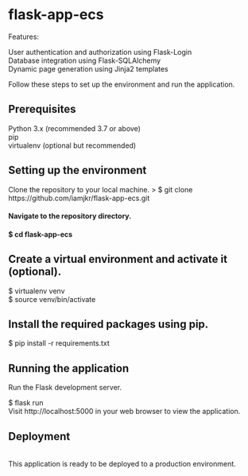 # flask-app-ecs

Features:

User authentication and authorization using Flask-Login<br>
Database integration using Flask-SQLAlchemy<br>
Dynamic page generation using Jinja2 templates<br>

Follow these steps to set up the environment and run the application.

<h2>Prerequisites</h2>
Python 3.x (recommended 3.7 or above)<br>
pip<br>
virtualenv (optional but recommended)<br>

<h2>Setting up the environment</h2>
Clone the repository to your local machine. > $ git clone https://github.com/iamjkr/flask-app-ecs.git<br>

<h4>Navigate to the repository directory.<h4>

$ cd flask-app-ecs
<h2>Create a virtual environment and activate it (optional).</h2>

$ virtualenv venv<br>
$ source venv/bin/activate<br>

<h2>Install the required packages using pip.</h2>
$ pip install -r requirements.txt<br>

<h2>Running the application</h2>

Run the Flask development server.<br>

$ flask run<br>
Visit http://localhost:5000 in your web browser to view the application.<br>
<h2>Deployment</h2><br>
This application is ready to be deployed to a production environment.
